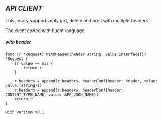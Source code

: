 ## *API CLIENT*

This library supports only get, delete and post with multiple headers

The client coded with fluent language

##### *with header*
```
func (r *Request) WithHeader(header string, value interface{}) *Request {
	if value == nil {
		return r
	}

	r.headers = append(r.headers, headerConf{header: header, value: value.(string)})
	r.headers = append(r.headers, headerConf{header: CONTENT_TYPE_NAME, value: APP_JSON_NAME})
	return r
}

with version v0.1

```